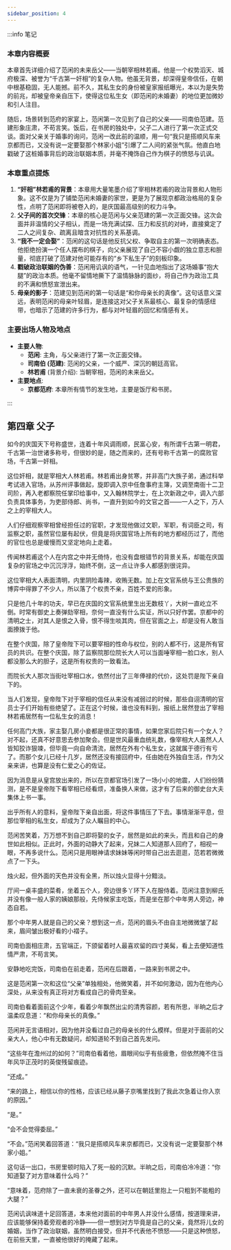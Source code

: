 ```yaml
---
sidebar_position: 4
---
```


:::info 笔记

### 本章内容概要

本章首先详细介绍了范闲的未来岳父——当朝宰相林若甫。他是一个权势滔天、城府极深、被誉为“千古第一奸相”的复杂人物。他虽无背景，却深得皇帝信任，在朝中根基稳固，无人能撼。前不久，其私生女的身份被皇家报纸曝光，本以为是失势的前兆，却被皇帝亲自压下，使得这位私生女（即范闲的未婚妻）的地位更加微妙和引人注目。

随后，场景转到范府的家宴上，范闲第一次见到了自己的父亲——司南伯范建。范建形象庄肃，不苟言笑。饭后，在书房的独处中，父子二人进行了第一次正式交谈。面对父亲关于婚事的询问，范闲一改此前的温顺，用一句“我只是搭顺风车来京都而已，又没有说一定要娶那个林家小姐”引爆了二人间的紧张气氛。他直白地戳破了这桩婚事背后的政治联姻本质，并毫不掩饰自己作为棋子的愤怒与讥讽。

### 本章重点提炼

1.  **“奸相”林若甫的背景**：本章用大量笔墨介绍了宰相林若甫的政治背景和人物形象。这不仅是为了铺垫范闲未婚妻的家世，更是为了展现京都政治格局的复杂性，点明了范闲即将被卷入的，是庆国最高级别的权力斗争。
2.  **父子间的首次交锋**：本章的核心是范闲与父亲范建的第一次正面交锋。这次会面并非温情的父子相认，而是一场充满试探、压力和反抗的对峙，直接奠定了二人之间复杂、疏离且暗含对抗性的关系基调。
3.  **“我不一定会娶”**：范闲的这句话是他反抗父权、争取自主的第一次明确表态。他拒绝扮演一个任人摆布的棋子，向父亲展现了自己不容小觑的独立意志和胆量，彻底打破了范建对他可能存有的“乡下私生子”的刻板印象。
4.  **戳破政治联姻的伪善**：范闲用讥讽的语气，一针见血地指出了这场婚事“抱大腿”的政治本质。他毫不留情地撕下了温情脉脉的面纱，将自己作为政治工具的不满和愤怒宣泄出来。
5.  **母亲的影子**：范建见到范闲的第一句话是“和你母亲长的真像”。这句话意义深远，表明范闲的母亲叶轻眉，是连接这对父子关系最核心、最复杂的情感纽带，也暗示了范建的许多行为，都与对叶轻眉的回忆和情感有关。

### 主要出场人物及地点

* **主要人物**:
    * **范闲**: 主角，与父亲进行了第一次正面交锋。
    * **司南伯 (范建)**: 范闲的父亲，一个威严、深沉的朝廷高官。
    * **林若甫** (背景介绍): 当朝宰相，范闲的未来岳父。
* **主要地点**:
    * **京都范府**: 本章所有情节的发生地，主要是饭厅和书房。

:::

## 第四章 **父子**

如今的庆国天下号称盛世，连着十年风调雨顺，民富心安，有所谓千古第一明君，千古第一治世诸多称号，但很妙的是，随之而来的，还有号称千古第一的腐败官场，千古第一奸相。

这位奸相，就是宰相大人林若甫。林若甫出身贫寒，并非高门大族子弟，通过科举考试进入官场，从苏州评事做起，旋即调入京中任詹事府主簿，又调至南衙十二卫司阶，再入老都察院任掌印给事中，又入翰林院学士，在上次新政之中，调入六部负责具体事务，为吏部侍郎、尚书，一直升到如今的文官之首——一人之下，万人之上的宰相大人。

人们仔细观察宰相曾经担任过的官职，才发现他做过文职，军职，有词臣之司，有监察之职，虽然官位屡有起伏，但竟是将庆国官场上所有的地方都经历过了，而他的官位也总是缓慢而又坚定地向上走着。

传闻林若甫这个人在内宫之中并无倚恃，也没有盘根错节的背景关系，却能在庆国复杂的官场之中沉沉浮浮，始终不倒，这一点让许多人都感到很诧异。

这位宰相大人表面清明，内里阴险毒辣，收贿无数。加上在文官系统与王公贵族的博弈中得罪了不少人，所以落了个权贵不亲，百姓不爱的形象。

只是他几十年的功夫，早已在庆国的文官系统里生出无数枝丫，大树一直屹立不倒。时常有御史上奏弹劾宰相，奈何一直没有什么实证，所以只好作罢。京都中的清明之士，对其人是恨之入骨，恨不得生啖其肉，但在官面之上，却是没有人敢当面撩拨于他。

在整个庆国，除了皇帝陛下可以要宰相的性命与权位，别的人都不行，这是所有官员的共识。在整个庆国，除了监察院那位院长大人可以当面唾宰相一脸口水，别人都没那么大的胆子，这是所有权贵的一致看法。

而院长大人那次当街吐宰相口水，依然付出了三年俸禄的代价，这处罚是陛下亲自下的。

当人们发现，皇帝陛下对于宰相的信任从来没有减弱过的时候，那些自诩清明的官员士子们开始有些绝望了。正在这个时候，谁也没有料到，报纸上居然登出了宰相林若甫居然有一位私生女的消息！

任何高门大族，家主娶几房小妾都是很正常的事情，如果您家后院只有一个女人？对不起，还真不好意思去参加聚会。但是世风最重血统礼数，像宰相大人虽然人人皆知狡诈狠竦，但毕竟一向自命清流，居然在外有个私生女，这就属于德行有亏了。而那个女儿已经十几岁，居然还没有接回府中，任由她在外独自生活，作为父亲来讲，也算是没有仁爱之心的佐证。

因为消息是从皇宫放出来的，所以在京都官场引发了一场小小的地震，人们纷纷猜测，是不是皇帝陛下看宰相已经看烦，准备换人来做，这才有了后来的御史台大夫集体上书一事。

出乎所有人的意料，皇帝陛下亲自出面，将这件事情压了下去。事情渐渐平息，但那位宰相的私生女，却成为了众人瞩目的中心。

范闲苦笑着，万万想不到自己即将娶的女子，居然是如此的来头，而且和自己的身世如此相似。正此时，外面的动静大了起来，兄妹二人知道那人回府了，相视一眼，不再多说什么。范闲只是用眼神请求妹妹等闲时带自己出去逛逛，范若若微微点了一下头。

烛火起，但外面的天色并没有全黑，所以烛火显得十分黯淡。

厅间一桌丰盛的菜肴，坐着五个人，旁边很多丫环下人在服侍着。范闲注意到柳氏并没有像一般人家的姨娘那般，先侍候家主吃饭，而是坐在那个中年男人旁边，神态自若。

那个中年男人就是自己的父亲？想到这一点，范闲的眉头不由自主地微微皱了起来，眉间皱出极好看的小褶子。

司南伯面相庄肃，五官端正，下颌留着时人最喜欢留的四寸美髯，看上去便知道性情严肃，不苟言笑。

安静地吃完饭，司南伯在前走着，范闲在后跟着，一路来到书房之中。

这是范闲第一次和这位“父亲”单独相处，他微笑着，并不如何激动，因为在他内心深处，从来没有真正将对方看成自己的骨肉至亲。

司南伯看着面前这个少年，看着少年飘然出尘的清秀容颜，若有所思，半晌之后才温柔叹息道：“和你母亲长的真像。”

范闲并无言语相对，因为他并没看过自己的母亲长的什么模样。但是对于面前的父亲大人，他心中有无数疑问，却知道轮不到自己首先发问。

“这些年在澹州过的如何？”司南伯看着他，眉眼间似乎有些疲惫，但依然掩不住当年风华正茂时的英俊残留痕迹。

“还成。”

“来的路上，相信以你的性格，应该已经从藤子京嘴里找到了我此次急着让你入京的原因。”

“是。”

“会不会觉得委屈。”

“不会。”范闲笑着回答道：“我只是搭顺风车来京都而已，又没有说一定要娶那个林家小姐。”

这句话一出口，书房里顿时陷入了死一般的沉默。半晌之后，司南伯冷冷道：“你知道娶了对方意味着什么吗？”

“意味着，范府除了一直未衰的圣眷之外，还可以在朝廷里抱上一只粗到不能粗的大腿？”

范闲讥讽味道十足回答道，本来他对面前的中年男人并没什么感情，按道理来讲，应该能够保持着旁观者的冷静——但一想到对方毕竟是自己的父亲，竟然将儿女的婚姻，当作了政治联姻，虽然明白接受，但并不代表他不愤怒——只是这种愤怒，在前些天里，一直被他很好的掩藏了起来。

